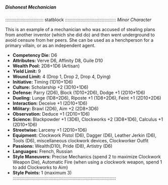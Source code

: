 ##### Dishonest Mechanician

:::::::::::::::::::::::::::::: statblock ::::::::::::::::::::::::::::::::::::::::
*Minor Character*

This is an example of a mechanician who was accused of stealing plans
from another inventor (which she did do) and then went underground to
avoid censure from her peers. She can be used as a henchperson for a
primary villain, or as an independent agent.

- **Competency Die:** D6
- **Attributes:** Verve D6, Affinity D8, Guile D10
- **Wealth Pool:** 2D8+1D6 (Artisan)
- **Yield Limit:** 9
- **Wound Limit:** 4 (Drop 1, Drop 2, Drop 4, Dying)
- **Initiative:** Timing (1D10+1D6)
- **Culture:** Scholarship +2 (3D10+1D6)
- **Defense:** Parry (2D6), Block (1D10+2D6), Dodge +1 (2D10+1D6)
- **Dueling:** Lunge (1D8+2D6), Riposte +1 (1D8+2D6), Feint +1 (2D10+2D6)
- **Interaction:** Deceive +1 (2D10+1D6)
- **Military:** Brawl (2D6), Aim +2 (2D8+3D6)
- **Observation:** Deduce +1 (2D10+1D6)
- **Science:** Blackpowder +1 (3D6), Clockworks +2 (3D8+1D6), Calculus +1 (2D10+1D6)
- **Streetwise:** Larceny +1 (2D10+1D6)
- **Equipment:** Clockwork Pistol (D6), Dagger (D6), Leather Jerkin (D6), Tools (D6), miscellaneous clockwork devices, Clockworker Outfit
- **Passions:** Wealth(D10), Pride (D8), Artistry (D6)
- **Languages:** French, Russian
- **Style Maneuvers:** Precise Mechanics (spend 2 to maximize
Clockwork Weapon Die), Automatic Fire (when using a clockwork weapon,
spend 1 to add Clockworks to Aim)
- **Style Points:** 1 (maximum 3)
:::::::::::::::::::::::::::::::::::::::::::::::::::::::::::::::::::::::::::::::::
